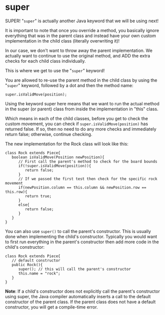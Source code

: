 # super

SUPER! "`super`" is actually another Java keyword that we will be using next!

It is important to note that once you override a method, you basically ignore everything that was in the parent class and instead have your own custom implementation in the child class (literally overwriting it)!

In our case, we don't want to throw away the parent implementation. We actually want to continue to use the original method, and ADD the extra checks for each child class individually.

This is where we get to use the "`super`" keyword!

You are allowed to re-use the parent method in the child class by using the "`super`" keyword, followed by a dot and then the method name:
```
super.isValidMove(position);
```
Using the keyword super here means that we want to run the actual method in the super (or parent) class from inside the implementation in "this" class.

Which means in each of the child classes, before you get to check the custom movement, you can check if `super.isValidMove(position)` has returned false. If so, then no need to do any more checks and immediately return false; otherwise, continue checking.

The new implementation for the Rock class will look like this:
```
class Rock extends Piece{
   boolean isValidMove(Position newPosition){
      // First call the parent's method to check for the board bounds
      if(!super.isValidMove(position)){
         return false;
      }
      // If we passed the first test then check for the specific rock movement
      if(newPosition.column == this.column && newPosition.row == this.row){
         return true;
      }
      else{
         return false;
      }
   }
}
```
You can also use `super()` to call the parent's constructor. This is usually done when implementing the child's constructor. Typically you would want to first run everything in the parent's constructor then add more code in the child's constructor:
```
class Rock extends Piece{
   // default constructor
   public Rock(){
      super(); // this will call the parent's constructor
      this.name = "rock";
   }
}
```
**Note**: If a child's constructor does not explicitly call the parent's constructor using super, the Java compiler automatically inserts a call to the default constructor of the parent class. If the parent class does not have a default constructor, you will get a compile-time error.
